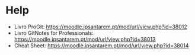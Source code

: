 # Help

- Livro ProGit: https://moodle.ipsantarem.pt/mod/url/view.php?id=38012
- Livro GitNotes for Professionals: https://moodle.ipsantarem.pt/mod/url/view.php?id=38013
- Cheat Sheet: https://moodle.ipsantarem.pt/mod/url/view.php?id=38014
